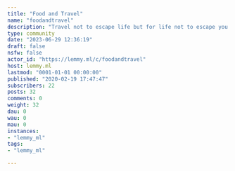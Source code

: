 ```yaml
---
title: "Food and Travel" 
name: "foodandtravel"
description: "Travel not to escape life but for life not to escape you "
type: community
date: "2023-06-29 12:36:19"
draft: false
nsfw: false
actor_id: "https://lemmy.ml/c/foodandtravel"
host: lemmy.ml
lastmod: "0001-01-01 00:00:00"
published: "2020-02-19 17:47:47"
subscribers: 22
posts: 32
comments: 0
weight: 32
dau: 0
wau: 0
mau: 0
instances:
- "lemmy_ml"
tags: 
- "lemmy_ml"

---
```

